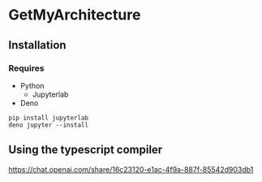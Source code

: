 # GetMyArchitecture

## Installation

### Requires
- Python
  - Jupyterlab
- Deno

```
pip install jupyterlab
deno jupyter --install
```

## Using the typescript compiler
https://chat.openai.com/share/16c23120-e1ac-4f9a-887f-85542d903db1
